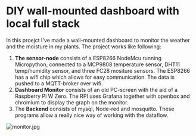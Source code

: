 <h1> DIY wall-mounted dashboard with local full stack </h1>
In this proejct I've made a wall-mounted dashboard to monitor the weather and the moisture in my plants. The project works like following:

1.  **The sensor-node** consists of a ESP8266 NodeMcu running Micropython, connected to a MCP9808 temperature sensor, DHT11 temp/humidity sensor, and three FC28 mositure sensors. The ESP8266 has a wifi chip which allows for easy communication. The data is pushed to a MQTT-broker over wifi.
2. **Dashboard Monitor** consists of an old PC-screen with the aid of a Raspberry Pi W Zero. The RPI uses Grafana together with openbox and chromium to display the graph on the monitor. 
3. The **Backend** consists of mysql, Node-red and mosquitto. These programs allow a really nice way of working with the dataflow.

![monitor.jpg]()
